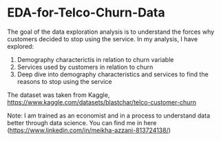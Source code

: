 # EDA-for-Telco-Churn-Data

The goal of the data exploration analysis is to understand the forces why customers decided to stop using the service. In my analysis, I have explored:
1. Demography characterictis in relation to churn variable
2. Services used by customers in relation to churn
3. Deep dive into demography characteristics and services to find the reasons to stop using the service

The dataset was taken from Kaggle, https://www.kaggle.com/datasets/blastchar/telco-customer-churn

Note: I am trained as an economist and in a process to understand data better through data science. You can find me in here (https://www.linkedin.com/in/meikha-azzani-813724138/)
